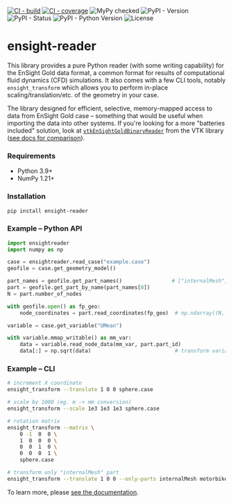 [![CI - build](https://img.shields.io/github/actions/workflow/status/tkarabela/ensight-reader/main.yml?branch=master)](https://github.com/tkarabela/ensight-reader/actions)
[![CI - coverage](https://img.shields.io/codecov/c/github/tkarabela/ensight-reader)](https://app.codecov.io/github/tkarabela/ensight-reader)
![MyPy checked](http://www.mypy-lang.org/static/mypy_badge.svg)
![PyPI - Version](https://img.shields.io/pypi/v/ensight-reader.svg?style=flat-square)
![PyPI - Status](https://img.shields.io/pypi/status/ensight-reader.svg?style=flat-square)
![PyPI - Python Version](https://img.shields.io/pypi/pyversions/ensight-reader.svg?style=flat-square)
![License](https://img.shields.io/pypi/l/ensight-reader.svg?style=flat-square)

# ensight-reader

This library provides a pure Python reader (with some writing capability) for the EnSight Gold data format,
a common format for results of computational fluid dynamics (CFD) simulations.
It also comes with a few CLI tools, notably `ensight_transform` which
allows you to perform in-place scaling/translation/etc. of the geometry in your case.

The library designed for efficient, selective, memory-mapped access to data from EnSight Gold case –
something that would be useful when importing the data into other systems. If you're looking for a more "batteries included" solution, look at
[`vtkEnSightGoldBinaryReader`](https://vtk.org/doc/nightly/html/classvtkEnSightGoldBinaryReader.html)
from the VTK library ([see docs for comparison](https://ensight-reader.readthedocs.io/en/latest/design-howto.html#comparison-with-vtk-library)).

### Requirements

- Python 3.9+
- NumPy 1.21+

### Installation

```sh
pip install ensight-reader
```

### Example – Python API

```python
import ensightreader
import numpy as np

case = ensightreader.read_case("example.case")
geofile = case.get_geometry_model()

part_names = geofile.get_part_names()                # ["internalMesh", ...]
part = geofile.get_part_by_name(part_names[0])
N = part.number_of_nodes

with geofile.open() as fp_geo:
    node_coordinates = part.read_coordinates(fp_geo)  # np.ndarray((N, 3), dtype=np.float32)

variable = case.get_variable("UMean")

with variable.mmap_writable() as mm_var:
    data = variable.read_node_data(mm_var, part.part_id)
    data[:] = np.sqrt(data)                           # transform variable data in-place
```

### Example – CLI

```sh
# increment X coordinate
ensight_transform --translate 1 0 0 sphere.case

# scale by 1000 (eg. m -> mm conversion)
ensight_transform --scale 1e3 1e3 1e3 sphere.case

# rotation matrix
ensight_transform --matrix \
    0 -1  0  0 \
    1  0  0  0 \
    0  0  1  0 \
    0  0  0  1 \
    sphere.case

# transform only "internalMesh" part
ensight_transform --translate 1 0 0 --only-parts internalMesh motorbike.case
```

To learn more, please [see the documentation](https://ensight-reader.readthedocs.io).
